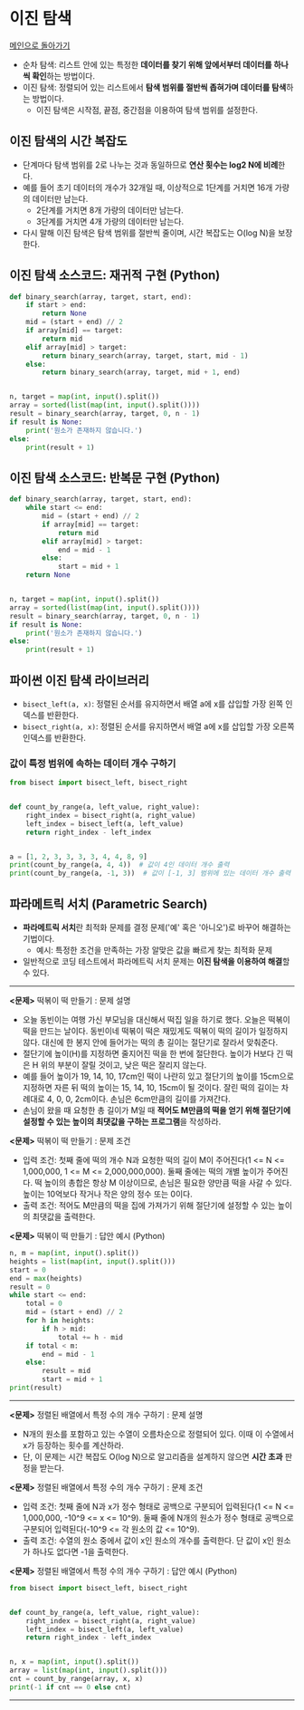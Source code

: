 # 이진 탐색

[메인으로 돌아가기](../../README.md)

- 순차 탐색: 리스트 안에 있는 특정한 **데이터를 찾기 위해 앞에서부터 데이터를 하나씩 확인**하는 방법이다.
- 이진 탐색: 정렬되어 있는 리스트에서 **탐색 범위를 절반씩 좁혀가며 데이터를 탐색**하는 방법이다.
  - 이진 탐색은 시작점, 끝점, 중간점을 이용하여 탐색 범위를 설정한다.

## 이진 탐색의 시간 복잡도

- 단계마다 탐색 범위를 2로 나누는 것과 동일하므로 **연산 횟수는 log2 N에 비례**한다.
- 예를 들어 초기 데이터의 개수가 32개일 때, 이상적으로 1단계를 거치면 16개 가량의 데이터만 남는다.
  - 2단계를 거치면 8개 가량의 데이터만 남는다.
  - 3단계를 거치면 4개 가량의 데이터만 남는다.
- 다시 말해 이진 탐색은 탐색 범위를 절반씩 줄이며, 시간 복잡도는 O(log N)을 보장한다.

## 이진 탐색 소스코드: 재귀적 구현 (Python)

```python
def binary_search(array, target, start, end):
    if start > end:
        return None
    mid = (start + end) // 2
    if array[mid] == target:
        return mid
    elif array[mid] > target:
        return binary_search(array, target, start, mid - 1)
    else:
        return binary_search(array, target, mid + 1, end)


n, target = map(int, input().split())
array = sorted(list(map(int, input().split())))
result = binary_search(array, target, 0, n - 1)
if result is None:
    print('원소가 존재하지 않습니다.')
else:
    print(result + 1)
```

## 이진 탐색 소스코드: 반복문 구현 (Python)

```python
def binary_search(array, target, start, end):
    while start <= end:
        mid = (start + end) // 2
        if array[mid] == target:
            return mid
        elif array[mid] > target:
            end = mid - 1
        else:
            start = mid + 1
    return None


n, target = map(int, input().split())
array = sorted(list(map(int, input().split())))
result = binary_search(array, target, 0, n - 1)
if result is None:
    print('원소가 존재하지 않습니다.')
else:
    print(result + 1)
```

## 파이썬 이진 탐색 라이브러리

- `bisect_left(a, x)`: 정렬된 순서를 유지하면서 배열 a에 x를 삽입할 가장 왼쪽 인덱스를 반환한다.
- `bisect_right(a, x)`: 정렬된 순서를 유지하면서 배열 a에 x를 삽입할 가장 오른쪽 인덱스를 반환한다.

### 값이 특정 범위에 속하는 데이터 개수 구하기

```python
from bisect import bisect_left, bisect_right


def count_by_range(a, left_value, right_value):
    right_index = bisect_right(a, right_value)
    left_index = bisect_left(a, left_value)
    return right_index - left_index


a = [1, 2, 3, 3, 3, 3, 4, 4, 8, 9]
print(count_by_range(a, 4, 4))  # 값이 4인 데이터 개수 출력
print(count_by_range(a, -1, 3))  # 값이 [-1, 3] 범위에 있는 데이터 개수 출력
```

## 파라메트릭 서치 (Parametric Search)

- **파라메트릭 서치**란 최적화 문제를 결정 문제('예' 혹은 '아니오')로 바꾸어 해결하는 기법이다.
  - 예시: 특정한 조건을 만족하는 가장 알맞은 값을 빠르게 찾는 최적화 문제
- 일반적으로 코딩 테스트에서 파라메트릭 서치 문제는 **이진 탐색을 이용하여 해결**할 수 있다.

---

**<문제>** 떡볶이 떡 만들기 : 문제 설명

- 오늘 동빈이는 여행 가신 부모님을 대신해서 떡집 일을 하기로 했다. 오늘은 떡볶이 떡을 만드는 날이다. 동빈이네 떡볶이 떡은 재밌게도 떡볶이 떡의 길이가 일정하지 않다. 대신에 한 봉지 안에 들어가는 떡의 총
  길이는 절단기로 잘라서 맞춰준다.
- 절단기에 높이(H)를 지정하면 줄지어진 떡을 한 번에 절단한다. 높이가 H보다 긴 떡은 H 위의 부분이 잘릴 것이고, 낮은 떡은 잘리지 않는다.
- 예를 들어 높이가 19, 14, 10, 17cm인 떡이 나란히 있고 절단기의 높이를 15cm으로 지정하면 자른 뒤 떡의 높이는 15, 14, 10, 15cm이 될 것이다. 잘린 떡의 길이는 차례대로 4, 0,
  0, 2cm이다. 손님은 6cm만큼의 길이를 가져간다.
- 손님이 왔을 때 요청한 총 길이가 M일 때 **적어도 M만큼의 떡을 얻기 위해 절단기에 설정할 수 있는 높이의 최댓값을 구하는 프로그램**을 작성하라.

**<문제>** 떡볶이 떡 만들기 : 문제 조건

- 입력 조건: 첫째 줄에 떡의 개수 N과 요청한 떡의 길이 M이 주어진다(1 <= N <= 1,000,000, 1 <= M <= 2,000,000,000). 둘째 줄에는 떡의 개별 높이가 주어진다. 떡 높이의
  총합은 항상 M 이상이므로, 손님은 필요한 양만큼 떡을 사갈 수 있다. 높이는 10억보다 작거나 작은 양의 정수 또는 0이다.
- 출력 조건: 적어도 M만큼의 떡을 집에 가져가기 위해 절단기에 설정할 수 있는 높이의 최댓값을 출력한다.

**<문제>** 떡볶이 떡 만들기 : 답안 예시 (Python)

```python
n, m = map(int, input().split())
heights = list(map(int, input().split()))
start = 0
end = max(heights)
result = 0
while start <= end:
    total = 0
    mid = (start + end) // 2
    for h in heights:
        if h > mid:
            total += h - mid
    if total < m:
        end = mid - 1
    else:
        result = mid
        start = mid + 1
print(result)
```

---

**<문제>** 정렬된 배열에서 특정 수의 개수 구하기 : 문제 설명

- N개의 원소를 포함하고 있는 수열이 오름차순으로 정렬되어 있다. 이때 이 수열에서 x가 등장하는 횟수를 계산하라.
- 단, 이 문제는 시간 복잡도 O(log N)으로 알고리즘을 설계하지 않으면 **시간 초과** 판정을 받는다.

**<문제>** 정렬된 배열에서 특정 수의 개수 구하기 : 문제 조건

- 입력 조건: 첫째 줄에 N과 x가 정수 형태로 공백으로 구분되어 입력된다(1 <= N <= 1,000,000, -10^9 <= x <= 10^9). 둘째 줄에 N개의 원소가 정수 형태로 공백으로 구분되어
  입력된다(-10^9 <= 각 원소의 값 <= 10^9).
- 출력 조건: 수열의 원소 중에서 값이 x인 원소의 개수를 출력한다. 단 값이 x인 원소가 하나도 없다면 -1을 출력한다.

**<문제>** 정렬된 배열에서 특정 수의 개수 구하기 : 답안 예시 (Python)

```python
from bisect import bisect_left, bisect_right


def count_by_range(a, left_value, right_value):
    right_index = bisect_right(a, right_value)
    left_index = bisect_left(a, left_value)
    return right_index - left_index


n, x = map(int, input().split())
array = list(map(int, input().split()))
cnt = count_by_range(array, x, x)
print(-1 if cnt == 0 else cnt)
```

---
